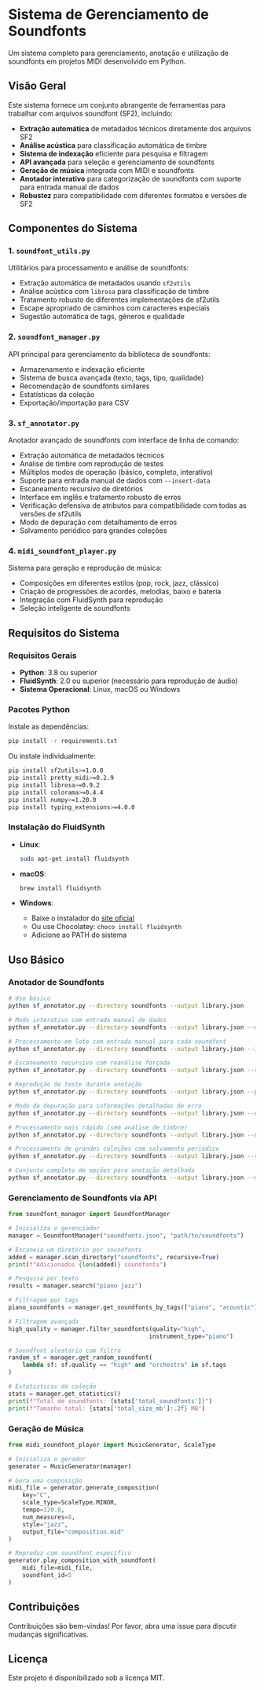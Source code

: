 # Sistema de Gerenciamento de Soundfonts

Um sistema completo para gerenciamento, anotação e utilização de soundfonts em projetos MIDI desenvolvido em Python.

## Visão Geral

Este sistema fornece um conjunto abrangente de ferramentas para trabalhar com arquivos soundfont (SF2), incluindo:

- **Extração automática** de metadados técnicos diretamente dos arquivos SF2
- **Análise acústica** para classificação automática de timbre
- **Sistema de indexação** eficiente para pesquisa e filtragem
- **API avançada** para seleção e gerenciamento de soundfonts
- **Geração de música** integrada com MIDI e soundfonts
- **Anotador interativo** para categorização de soundfonts com suporte para entrada manual de dados
- **Robustez** para compatibilidade com diferentes formatos e versões de SF2

## Componentes do Sistema

### 1. `soundfont_utils.py`
Utilitários para processamento e análise de soundfonts:

- Extração automática de metadados usando `sf2utils`
- Análise acústica com `librosa` para classificação de timbre
- Tratamento robusto de diferentes implementações de sf2utils
- Escape apropriado de caminhos com caracteres especiais
- Sugestão automática de tags, gêneros e qualidade

### 2. `soundfont_manager.py`
API principal para gerenciamento da biblioteca de soundfonts:

- Armazenamento e indexação eficiente
- Sistema de busca avançada (texto, tags, tipo, qualidade)
- Recomendação de soundfonts similares
- Estatísticas da coleção
- Exportação/importação para CSV

### 3. `sf_annotator.py`
Anotador avançado de soundfonts com interface de linha de comando:

- Extração automática de metadados técnicos
- Análise de timbre com reprodução de testes
- Múltiplos modos de operação (básico, completo, interativo)
- Suporte para entrada manual de dados com `--insert-data`
- Escaneamento recursivo de diretórios
- Interface em inglês e tratamento robusto de erros
- Verificação defensiva de atributos para compatibilidade com todas as versões de sf2utils
- Modo de depuração com detalhamento de erros
- Salvamento periódico para grandes coleções

### 4. `midi_soundfont_player.py`
Sistema para geração e reprodução de música:

- Composições em diferentes estilos (pop, rock, jazz, clássico)
- Criação de progressões de acordes, melodias, baixo e bateria
- Integração com FluidSynth para reprodução
- Seleção inteligente de soundfonts

## Requisitos do Sistema

### Requisitos Gerais
- **Python**: 3.8 ou superior
- **FluidSynth**: 2.0 ou superior (necessário para reprodução de áudio)
- **Sistema Operacional**: Linux, macOS ou Windows

### Pacotes Python
Instale as dependências:

```bash
pip install -r requirements.txt
```

Ou instale individualmente:

```bash
pip install sf2utils>=1.0.0
pip install pretty_midi>=0.2.9
pip install librosa>=0.9.2
pip install colorama>=0.4.4
pip install numpy>=1.20.0
pip install typing_extensions>=4.0.0
```

### Instalação do FluidSynth

- **Linux**:
  ```bash
  sudo apt-get install fluidsynth
  ```

- **macOS**:
  ```bash
  brew install fluidsynth
  ```

- **Windows**:
  - Baixe o instalador do [site oficial](https://www.fluidsynth.org/)
  - Ou use Chocolatey: `choco install fluidsynth`
  - Adicione ao PATH do sistema

## Uso Básico

### Anotador de Soundfonts

```bash
# Uso básico
python sf_annotator.py --directory soundfonts --output library.json

# Modo interativo com entrada manual de dados
python sf_annotator.py --directory soundfonts --output library.json --mode interactive

# Processamento em lote com entrada manual para cada soundfont
python sf_annotator.py --directory soundfonts --output library.json --insert-data

# Escaneamento recursivo com reanálise forçada
python sf_annotator.py --directory soundfonts --output library.json --recursive --force

# Reprodução de teste durante anotação
python sf_annotator.py --directory soundfonts --output library.json --play

# Modo de depuração para informações detalhadas de erro
python sf_annotator.py --directory soundfonts --output library.json --debug

# Processamento mais rápido (sem análise de timbre)
python sf_annotator.py --directory soundfonts --output library.json --no-timbre-analysis

# Processamento de grandes coleções com salvamento periódico
python sf_annotator.py --directory soundfonts --output library.json --recursive --batch-size 20

# Conjunto completo de opções para anotação detalhada
python sf_annotator.py --directory soundfonts --output library.json --mode interactive --recursive --insert-data --play
```

### Gerenciamento de Soundfonts via API

```python
from soundfont_manager import SoundfontManager

# Inicializa o gerenciador
manager = SoundfontManager("soundfonts.json", "path/to/soundfonts")

# Escaneia um diretório por soundfonts
added = manager.scan_directory("soundfonts", recursive=True)
print(f"Adicionados {len(added)} soundfonts")

# Pesquisa por texto
results = manager.search("piano jazz")

# Filtragem por tags
piano_soundfonts = manager.get_soundfonts_by_tags(["piano", "acoustic"])

# Filtragem avançada
high_quality = manager.filter_soundfonts(quality="high", 
                                        instrument_type="piano")

# Soundfont aleatório com filtro
random_sf = manager.get_random_soundfont(
    lambda sf: sf.quality == "high" and "orchestra" in sf.tags
)

# Estatísticas da coleção
stats = manager.get_statistics()
print(f"Total de soundfonts: {stats['total_soundfonts']}")
print(f"Tamanho total: {stats['total_size_mb']:.2f} MB")
```

### Geração de Música

```python
from midi_soundfont_player import MusicGenerator, ScaleType

# Inicializa o gerador
generator = MusicGenerator(manager)

# Gera uma composição
midi_file = generator.generate_composition(
    key="C",
    scale_type=ScaleType.MINOR,
    tempo=120.0,
    num_measures=8,
    style="jazz",
    output_file="composition.mid"
)

# Reproduz com soundfont específico
generator.play_composition_with_soundfont(
    midi_file=midi_file,
    soundfont_id=5
)
```

## Contribuições

Contribuições são bem-vindas! Por favor, abra uma issue para discutir mudanças significativas.

## Licença

Este projeto é disponibilizado sob a licença MIT.
